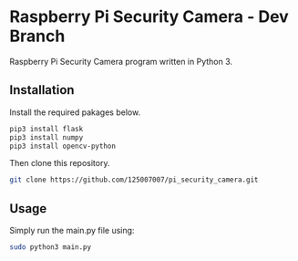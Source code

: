 # Raspberry Pi Security Camera - Dev Branch

Raspberry Pi Security Camera program written in Python 3.

## Installation

Install the required pakages below.
```bash
pip3 install flask
pip3 install numpy
pip3 install opencv-python
```

Then clone this repository.
```bash
git clone https://github.com/125007007/pi_security_camera.git
```

## Usage

Simply run the main.py file using:
```bash 
sudo python3 main.py
``` 
